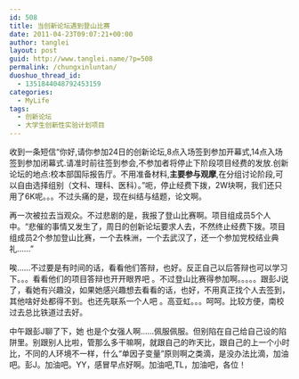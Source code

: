 ```yaml
---
id: 508
title: 当创新论坛遇到登山比赛
date: 2011-04-23T09:07:21+00:00
author: tanglei
layout: post
guid: http://www.tanglei.name/?p=508
permalink: /chungxinluntan/
duoshuo_thread_id:
  - 1351844048792453159
categories:
  - MyLife
tags:
  - 创新论坛
  - 大学生创新性实验计划项目
---
```

收到一条短信“你好,请你参加24日的创新论坛,8点入场签到参加开幕式,14点入场签到参加闭幕式.请准时前往签到参会,不参加者将停止下阶段项目经费的发放.创新论坛的地点:校本部国际报告厅。不用准备材料,**主要参与观摩**,在分组讨论阶段,可以自由选择组别（文科、理科、医科）。”呃，停止经费下拨，2W块啊，我们还只用了6K呢。。。不过头痛的是，现在纠结与结题，论文啊。

再一次被拉去当观众。不过悲剧的是，我报了登山比赛啊。项目组成员5个人中。“悲催的事情又发生了，周日的创新论坛要求人去，不然终止经费下拨。项目组成员2个参加登山比赛，一个去株洲，一个去武汉了，还一个参加党校结业典礼……”

唉……不过要是有时间的话，看看他们答辩，也好。反正自己以后答辩也可以学习下。。。看看他们的项目答辩也开开眼界吧 。不过登山比赛得参加啊。。。。。跟彭J说了，看她有兴趣没，如果她感兴趣想去看看的话，也好，不用真正找个人去签到，其他啥好处都得不到。也还先联系一个人吧 。高亚虹。。。呵呵。比较方便，南校过去总比铁道过去好。

中午跟彭J聊了下，她 也是个女强人啊……佩服佩服。但别陷在自己给自己设的陷阱里。别跟别人比啦，管那么多干嘛啊，就跟自己的昨天比，跟自己的上一个小时比，不同的人环境不一样，什么“单因子变量”原则啊之类滴，是没办法比滴，加油吧。彭J。加油吧。YY，感冒早点好啊。加油吧,TL，加油吧，各位！